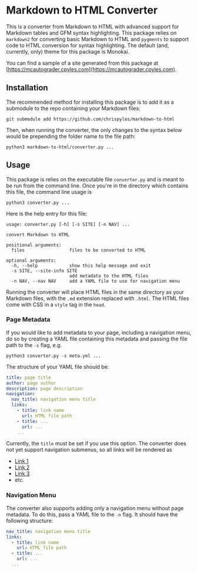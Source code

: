 # Markdown to HTML Converter

This is a converter from Markdown to HTML with advanced support for Markdown tables and GFM syntax highlighting. This package relies on `markdown2` for converting basic Markdown to HTML and `pygments` to support code to HTML conversion for syntax highlighting. The default (and, currently, only) theme for this package is Monokai.

You can find a sample of a site generated from this package at [https://mcautograder.cpyles.com](https://mcautograder.cpyles.com).

## Installation

The recommended method for installing this package is to add it as a submodule to the repo containing your Markdown files:

```git
git submodule add https://github.com/chrispyles/markdown-to-html
```

Then, when running the converter, the only changes to the syntax below would be prepending the folder name to the file path:

```
python3 markdown-to-html/converter.py ...
```

## Usage

This package is relies on the executable file `converter.py` and is meant to be run from the command line. Once you're in the directory which contains this file, the command line usage is

```
python3 converter.py ...
```

Here is the help entry for this file:

```
usage: converter.py [-h] [-s SITE] [-n NAV] ...

convert Markdown to HTML

positional arguments:
  files                 files to be converted to HTML

optional arguments:
  -h, --help            show this help message and exit
  -s SITE, --site-info SITE
                        add metadata to the HTML files
  -n NAV, --nav NAV     add a YAML file to use for navigation menu
```

Running the converter will place HTML files in the same directory as your Markdown files, with the `.md` extension replaced with `.html`. The HTML files come with CSS in a `style` tag in the `head`.

### Page Metadata

If you would like to add metadata to your page, including a navigation menu, do so by creating a YAML file containing this metadata and passing the file path to the `-s` flag, e.g.

```
python3 converter.py -s meta.yml ...
```

The structure of your YAML file should be:

```yaml
title: page title
author: page author
description: page description
navigation:
  nav_title: navigation menu title
  links:
    - title: link name
      url: HTML file path
    - title: ...
      url: ...
    ...
```

Currently, the `title` must be set if you use this option. The converter does not yet support navigation submenus, so all links will be rendered as

* [Link 1]()
* [Link 2]()
* [Link 3]()
* etc.

### Navigation Menu

The converter also supports adding only a navigation menu without page metadata. To do this, pass a YAML file to the `-n` flag. It should have the following structure:

```yaml
nav_title: navigation menu title
links:
  - title: link name
    url: HTML file path
  - title: ...
    url: ...
  ...
```
